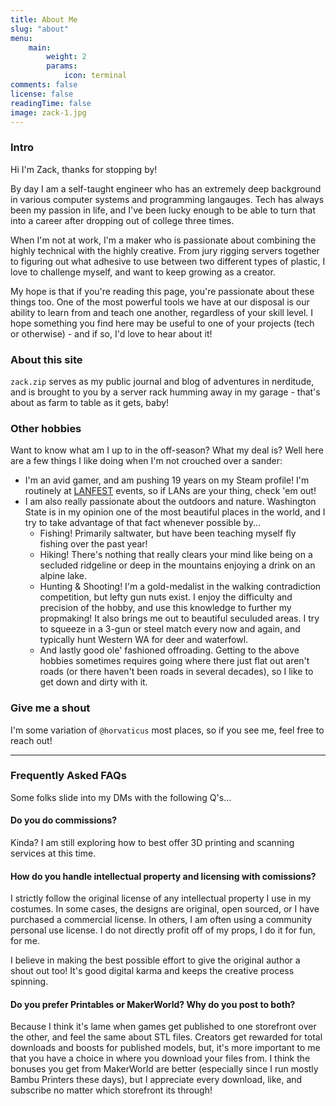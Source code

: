 ```yaml
---
title: About Me
slug: "about"
menu:
    main:
        weight: 2
        params:
            icon: terminal
comments: false
license: false
readingTime: false
image: zack-1.jpg
---
```

### Intro
Hi I'm Zack, thanks for stopping by!

By day I am a self-taught engineer who has an extremely deep background in various computer systems and programming langauges. Tech has always been my passion in life, and I've been lucky enough to be able to turn that into a career after dropping out of college three times.

When I'm not at work, I'm a maker who is passionate about combining the highly technical with the highly creative. From jury rigging servers together to figuring out what adhesive to use between two different types of plastic, I love to challenge myself, and want to keep growing as a creator.

My hope is that if you're reading this page, you're passionate about these things too. One of the most powerful tools we have at our disposal is our ability to learn from and teach one another, regardless of your skill level. I hope something you find here may be useful to one of your projects (tech or otherwise) - and if so, I'd love to hear about it!

### About this site
`zack.zip` serves as my public journal and blog of adventures in nerditude, and is brought to you by a server rack humming away in my garage - that's about as farm to table as it gets, baby!

### Other hobbies
Want to know what am I up to in the off-season? What my deal is?
Well here are a few things I like doing when I'm not crouched over a sander:

- I'm an avid gamer, and am pushing 19 years on my Steam profile! I'm routinely at [LANFEST](https://lanfest.com/) events, so if LANs are your thing, check 'em out!
- I am also really passionate about the outdoors and nature. Washington State is in my opinion one of the most beautiful places in the world, and I try to take advantage of that fact whenever possible by...
    - Fishing! Primarily saltwater, but have been teaching myself fly fishing over the past year!
    - Hiking! There's nothing that really clears your mind like being on a secluded ridgeline or deep in the mountains enjoying a drink on an alpine lake.
    - Hunting & Shooting! I'm a gold-medalist in the walking contradiction competition, but lefty gun nuts exist. I enjoy the difficulty and precision of the hobby, and use this knowledge to further my propmaking! It also brings me out to beautiful seculuded areas. I try to squeeze in a 3-gun or steel match every now and again, and typically hunt Western WA for deer and waterfowl.
    - And lastly good ole' fashioned offroading.  Getting to the above hobbies sometimes requires going where there just flat out aren't roads (or there haven't been roads in several decades), so I like to get down and dirty with it.

### Give me a shout
I'm some variation of `@horvaticus` most places, so if you see me, feel free to reach out!

***

### Frequently Asked FAQs
Some folks slide into my DMs with the following Q's...

#### Do you do commissions?
Kinda? I am still exploring how to best offer 3D printing and scanning services at this time.

#### How do you handle intellectual property and licensing with comissions?
I strictly follow the original license of any intellectual property I use in my costumes. In some cases, the designs are original, open sourced, or I have purchased a commercial license. In others, I am often using a community personal use license. I do not directly profit off of my props, I do it for fun, for me.

I believe in making the best possible effort to give the original author a shout out too! It's good digital karma and keeps the creative process spinning.

#### Do you prefer Printables or MakerWorld? Why do you post to both?
Because I think it's lame when games get published to one storefront over the other, and feel the same about STL files. Creators get rewarded for total downloads and boosts for published models, but, it's more important to me that you have a choice in where you download your files from. I think the bonuses you get from MakerWorld are better (especially since I run mostly Bambu Printers these days), but I appreciate every download, like, and subscribe no matter which storefront its through!